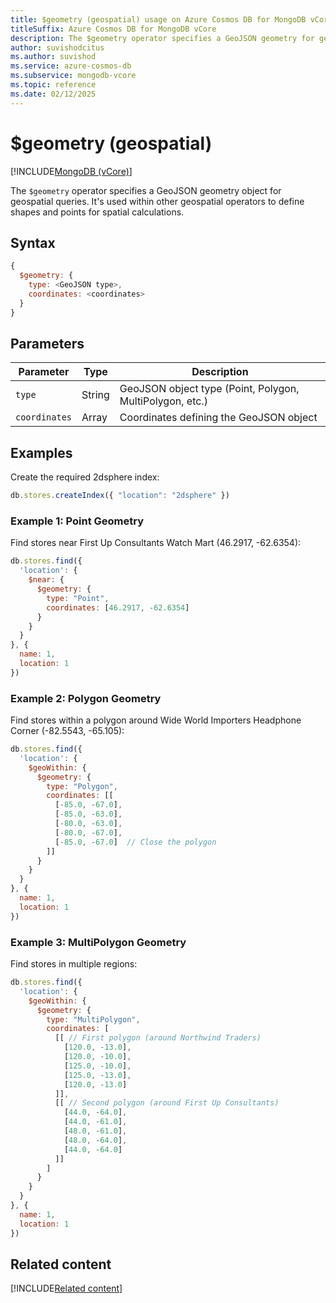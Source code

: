 ```yaml
---
title: $geometry (geospatial) usage on Azure Cosmos DB for MongoDB vCore
titleSuffix: Azure Cosmos DB for MongoDB vCore
description: The $geometry operator specifies a GeoJSON geometry for geospatial queries.
author: suvishodcitus
ms.author: suvishod
ms.service: azure-cosmos-db
ms.subservice: mongodb-vcore
ms.topic: reference
ms.date: 02/12/2025
---
```


# $geometry (geospatial)

[!INCLUDE[MongoDB (vCore)](~/reusable-content/ce-skilling/azure/includes/cosmos-db/includes/appliesto-mongodb-vcore.md)]

The `$geometry` operator specifies a GeoJSON geometry object for geospatial queries. It's used within other geospatial operators to define shapes and points for spatial calculations.

## Syntax

```javascript
{
  $geometry: {
    type: <GeoJSON type>,
    coordinates: <coordinates>
  }
}
```

## Parameters

| Parameter | Type | Description |
|-----------|------|-------------|
| `type` | String | GeoJSON object type (Point, Polygon, MultiPolygon, etc.) |
| `coordinates` | Array | Coordinates defining the GeoJSON object |

## Examples

Create the required 2dsphere index:

```javascript
db.stores.createIndex({ "location": "2dsphere" })
```

### Example 1: Point Geometry
Find stores near First Up Consultants Watch Mart (46.2917, -62.6354):

```javascript
db.stores.find({
  'location': {
    $near: {
      $geometry: {
        type: "Point",
        coordinates: [46.2917, -62.6354]
      }
    }
  }
}, {
  name: 1,
  location: 1
})
```

### Example 2: Polygon Geometry
Find stores within a polygon around Wide World Importers Headphone Corner (-82.5543, -65.105):

```javascript
db.stores.find({
  'location': {
    $geoWithin: {
      $geometry: {
        type: "Polygon",
        coordinates: [[
          [-85.0, -67.0],
          [-85.0, -63.0],
          [-80.0, -63.0],
          [-80.0, -67.0],
          [-85.0, -67.0]  // Close the polygon
        ]]
      }
    }
  }
}, {
  name: 1,
  location: 1
})
```

### Example 3: MultiPolygon Geometry
Find stores in multiple regions:

```javascript
db.stores.find({
  'location': {
    $geoWithin: {
      $geometry: {
        type: "MultiPolygon",
        coordinates: [
          [[ // First polygon (around Northwind Traders)
            [120.0, -13.0],
            [120.0, -10.0],
            [125.0, -10.0],
            [125.0, -13.0],
            [120.0, -13.0]
          ]],
          [[ // Second polygon (around First Up Consultants)
            [44.0, -64.0],
            [44.0, -61.0],
            [48.0, -61.0],
            [48.0, -64.0],
            [44.0, -64.0]
          ]]
        ]
      }
    }
  }
}, {
  name: 1,
  location: 1
})
```


## Related content

[!INCLUDE[Related content](../includes/related-content.md)]